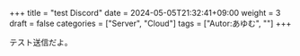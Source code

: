 +++
title = "test Discord"
date = 2024-05-05T21:32:41+09:00
weight = 3
draft = false
categories = ["Server", "Cloud"]
tags = ["Autor:あゆむ", ""]
+++

テスト送信だよ。
